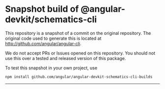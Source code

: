 
# Snapshot build of @angular-devkit/schematics-cli

This repository is a snapshot of a commit on the original repository. The original code used to
generate this is located at http://github.com/angular/angular-cli.

We do not accept PRs or Issues opened on this repository. You should not use this over a tested and
released version of this package.

To test this snapshot in your own project, use

```bash
npm install github.com/angular/angular-devkit-schematics-cli-builds
```

----
